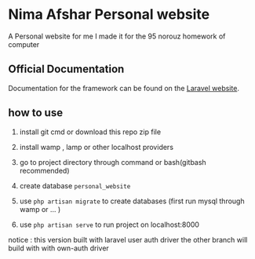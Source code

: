 # Nima Afshar Personal website
A Personal website for me
I made it for the 95 norouz homework of computer

## Official Documentation

Documentation for the framework can be found on the [Laravel website](http://laravel.com/docs).

## how to use

1. install git cmd or download this repo zip file

2. install wamp , lamp or other localhost providers

3. go to project directory through command or bash(gitbash recommended)

5. create database ` personal_website `

4. use ` php artisan migrate ` to create databases (first run mysql through wamp or ... )

5. use ` php artisan serve ` to run project on localhost:8000

notice : this version built with laravel user auth driver
the other branch will build with with own-auth driver
